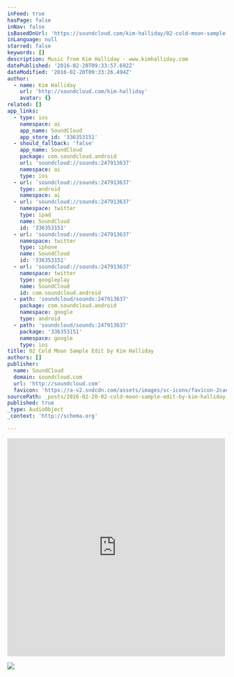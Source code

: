 ```yaml
---
inFeed: true
hasPage: false
inNav: false
isBasedOnUrl: 'https://soundcloud.com/kim-halliday/02-cold-moon-sample-edit'
inLanguage: null
starred: false
keywords: []
description: Music from Kim Halliday - www.kimhalliday.com
datePublished: '2016-02-20T09:33:57.692Z'
dateModified: '2016-02-20T09:33:26.494Z'
author:
  - name: Kim Halliday
    url: 'http://soundcloud.com/kim-halliday'
    avatar: {}
related: []
app_links:
  - type: ios
    namespace: ai
    app_name: SoundCloud
    app_store_id: '336353151'
  - should_fallback: 'false'
    app_name: SoundCloud
    package: com.soundcloud.android
    url: 'soundcloud://sounds:247913637'
    namespace: ai
    type: ios
  - url: 'soundcloud://sounds:247913637'
    type: android
    namespace: ai
  - url: 'soundcloud://sounds:247913637'
    namespace: twitter
    type: ipad
    name: SoundCloud
    id: '336353151'
  - url: 'soundcloud://sounds:247913637'
    namespace: twitter
    type: iphone
    name: SoundCloud
    id: '336353151'
  - url: 'soundcloud://sounds:247913637'
    namespace: twitter
    type: googleplay
    name: SoundCloud
    id: com.soundcloud.android
  - path: 'soundcloud/sounds:247913637'
    package: com.soundcloud.android
    namespace: google
    type: android
  - path: 'soundcloud/sounds:247913637'
    package: '336353151'
    namespace: google
    type: ios
title: 02 Cold Moon Sample Edit by Kim Halliday
authors: []
publisher:
  name: SoundCloud
  domain: soundcloud.com
  url: 'http://soundcloud.com'
  favicon: 'https://a-v2.sndcdn.com/assets/images/sc-icons/favicon-2cadd14b.ico'
sourcePath: _posts/2016-02-20-02-cold-moon-sample-edit-by-kim-halliday.md
published: true
_type: AudioObject
_context: 'http://schema.org'

---
```

<iframe src="https://cdn.embedly.com/widgets/media.html?src=https%3A%2F%2Fw.soundcloud.com%2Fplayer%2F%3Fvisual%3Dtrue%26url%3Dhttp%253A%252F%252Fapi.soundcloud.com%252Ftracks%252F247913637%26show_artwork%3Dtrue&amp;url=https%3A%2F%2Fsoundcloud.com%2Fkim-halliday%2F02-cold-moon-sample-edit&amp;image=http%3A%2F%2Fa1.sndcdn.com%2Fimages%2Ffb_placeholder.png%3F1455807820&amp;key=b7d04c9b404c499eba89ee7072e1c4f7&amp;type=text%2Fhtml&amp;schema=soundcloud" width="500" height="500" scrolling="no" frameborder="0" allowfullscreen="allowfullscreen" style=""></iframe>

![](https://the-grid-user-content.s3-us-west-2.amazonaws.com/e11146e5-8db0-4460-bc9c-1c55c8029dd0.jpg)